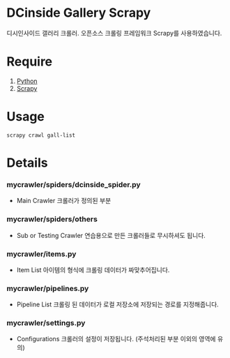 # DCinside Gallery Scrapy

디시인사이드 갤러리 크롤러.
오픈소스 크롤링 프레임워크 Scrapy를 사용하였습니다.

# Require

1. [Python][Py_link]
2. [Scrapy][Sc_link]

[Py_link]: https://www.python.org/
[Sc_link]: https://scrapy.org/

# Usage

```
scrapy crawl gall-list
```
# Details

### mycrawler/spiders/dcinside_spider.py

* Main Crawler
  크롤러가 정의된 부분

### mycrawler/spiders/others

* Sub or Testing Crawler
  연습용으로 만든 크롤러들로 무시하셔도 됩니다.

### mycrawler/items.py

* Item List
  아이템의 형식에 크롤링 데이터가 짜맞추어집니다.

### mycrawler/pipelines.py

* Pipeline List
  크롤링 된 데이터가 로컬 저장소에 저장되는 경로를 지정해줍니다.

### mycrawler/settings.py

* Configurations
  크롤러의 설정이 저장됩니다.
  (주석처리된 부분 이외의 영역에 유의)
